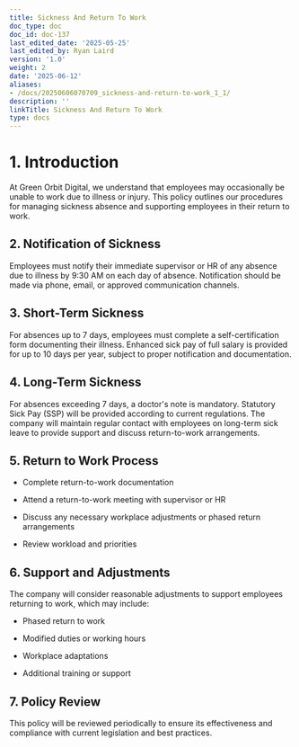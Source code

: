```yaml
---
title: Sickness And Return To Work
doc_type: doc
doc_id: doc-137
last_edited_date: '2025-05-25'
last_edited_by: Ryan Laird
version: '1.0'
weight: 2
date: '2025-06-12'
aliases:
- /docs/20250606070709_sickness-and-return-to-work_1_1/
description: ''
linkTitle: Sickness And Return To Work
type: docs
---
```


# 1. Introduction

At Green Orbit Digital, we understand that employees may occasionally be unable to work due to illness or injury. This policy outlines our procedures for managing sickness absence and supporting employees in their return to work.

## 2. Notification of Sickness

Employees must notify their immediate supervisor or HR of any absence due to illness by 9:30 AM on each day of absence. Notification should be made via phone, email, or approved communication channels.

## 3. Short-Term Sickness

For absences up to 7 days, employees must complete a self-certification form documenting their illness. Enhanced sick pay of full salary is provided for up to 10 days per year, subject to proper notification and documentation.

## 4. Long-Term Sickness

For absences exceeding 7 days, a doctor's note is mandatory. Statutory Sick Pay (SSP) will be provided according to current regulations. The company will maintain regular contact with employees on long-term sick leave to provide support and discuss return-to-work arrangements.

## 5. Return to Work Process

- Complete return-to-work documentation

- Attend a return-to-work meeting with supervisor or HR

- Discuss any necessary workplace adjustments or phased return arrangements

- Review workload and priorities

## 6. Support and Adjustments

The company will consider reasonable adjustments to support employees returning to work, which may include:

- Phased return to work

- Modified duties or working hours

- Workplace adaptations

- Additional training or support

## 7. Policy Review

This policy will be reviewed periodically to ensure its effectiveness and compliance with current legislation and best practices.

